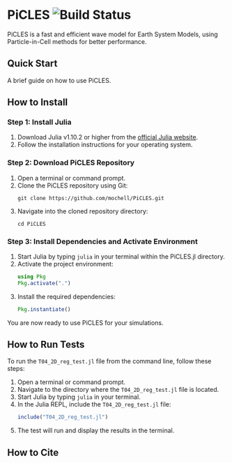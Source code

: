 # PiCLES ![Build Status](https://github.com/mochell/PiCLES.jl/actions/workflows/CI.yml/badge.svg?branch=main)
PiCLES is a fast and efficient wave model for Earth System Models, using Particle-in-Cell methods for better performance.

## Quick Start
A brief guide on how to use PiCLES.

## How to Install

### Step 1: Install Julia
1. Download Julia v1.10.2 or higher from the [official Julia website](https://julialang.org/downloads/).
2. Follow the installation instructions for your operating system.

### Step 2: Download PiCLES Repository
1. Open a terminal or command prompt.
2. Clone the PiCLES repository using Git:
   ```
   git clone https://github.com/mochell/PiCLES.git
   ```
3. Navigate into the cloned repository directory:
   ```
   cd PiCLES
   ```

### Step 3: Install Dependencies and Activate Environment
1. Start Julia by typing `julia` in your terminal within the PiCLES.jl directory.
2. Activate the project environment:
   ```julia
   using Pkg
   Pkg.activate(".")
   ```
3. Install the required dependencies:
   ```julia
   Pkg.instantiate()
   ```

You are now ready to use PiCLES for your simulations.

## How to Run Tests
To run the `T04_2D_reg_test.jl` file from the command line, follow these steps:

1. Open a terminal or command prompt.
2. Navigate to the directory where the `T04_2D_reg_test.jl` file is located.
3. Start Julia by typing `julia` in your terminal.
4. In the Julia REPL, include the `T04_2D_reg_test.jl` file:
    ```julia
    include("T04_2D_reg_test.jl")
    ```
5. The test will run and display the results in the terminal.

## How to Cite

